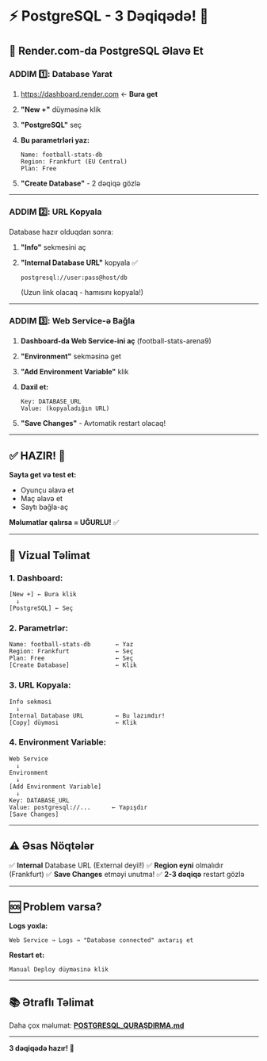 # ⚡ PostgreSQL - 3 Dəqiqədə! 🐘

## 🎯 Render.com-da PostgreSQL Əlavə Et

### ADDIM 1️⃣: Database Yarat

1. https://dashboard.render.com ← **Bura get**

2. **"New +"** düyməsinə klik

3. **"PostgreSQL"** seç

4. **Bu parametrləri yaz:**
   ```
   Name: football-stats-db
   Region: Frankfurt (EU Central)
   Plan: Free
   ```

5. **"Create Database"** - 2 dəqiqə gözlə

---

### ADDIM 2️⃣: URL Kopyala

Database hazır olduqdan sonra:

1. **"Info"** sekmesini aç

2. **"Internal Database URL"** kopyala ✅
   ```
   postgresql://user:pass@host/db
   ```
   (Uzun link olacaq - hamısını kopyala!)

---

### ADDIM 3️⃣: Web Service-ə Bağla

1. **Dashboard-da Web Service-ini aç** (football-stats-arena9)

2. **"Environment"** sekməsinə get

3. **"Add Environment Variable"** klik

4. **Daxil et:**
   ```
   Key: DATABASE_URL
   Value: (kopyaladığın URL)
   ```

5. **"Save Changes"** - Avtomatik restart olacaq!

---

## ✅ HAZIR! 🎉

**Sayta get və test et:**
- Oyunçu əlavə et
- Maç əlavə et  
- Saytı bağla-aç

**Məlumatlar qalırsa = UĞURLU!** ✅

---

## 📸 Vizual Təlimat

### 1. Dashboard:
```
[New +] ← Bura klik
  ↓
[PostgreSQL] ← Seç
```

### 2. Parametrlər:
```
Name: football-stats-db       ← Yaz
Region: Frankfurt             ← Seç
Plan: Free                    ← Seç
[Create Database]             ← Klik
```

### 3. URL Kopyala:
```
Info sekməsi
  ↓
Internal Database URL         ← Bu lazımdır!
[Copy] düyməsi                ← Klik
```

### 4. Environment Variable:
```
Web Service
  ↓
Environment
  ↓
[Add Environment Variable]
  ↓
Key: DATABASE_URL
Value: postgresql://...      ← Yapışdır
[Save Changes]
```

---

## ⚠️ Əsas Nöqtələr

✅ **Internal** Database URL (External deyil!)
✅ **Region eyni** olmalıdır (Frankfurt)
✅ **Save Changes** etməyi unutma!
✅ **2-3 dəqiqə** restart gözlə

---

## 🆘 Problem varsa?

**Logs yoxla:**
```
Web Service → Logs → "Database connected" axtarış et
```

**Restart et:**
```
Manual Deploy düyməsinə klik
```

---

## 📚 Ətraflı Təlimat

Daha çox məlumat: **[POSTGRESQL_QURAŞDIRMA.md](POSTGRESQL_QURAŞDIRMA.md)**

---

**3 dəqiqədə hazır! 🚀**
